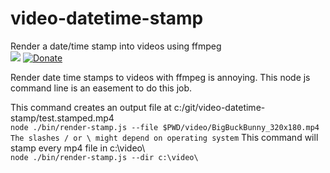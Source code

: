 # video-datetime-stamp
Render a date/time stamp into videos using ffmpeg  
[<img src="https://travis-ci.org/s-a/video-datetime-stamp.png" />](https://travis-ci.org/s-a/video-datetime-stamp "Test state")
[![Donate](http://s-a.github.io/donate/donate.svg)](http://s-a.github.io/donate/)

Render date time stamps to videos with ffmpeg is annoying.
This node js command line is an easement to do this job.


This command creates an output file at c:/git/video-datetime-stamp/test.stamped.mp4  
```node ./bin/render-stamp.js --file $PWD/video/BigBuckBunny_320x180.mp4```
```The slashes / or \ might depend on operating system```
This command will stamp every mp4 file in c:\video\  
```node ./bin/render-stamp.js --dir c:\video\```
